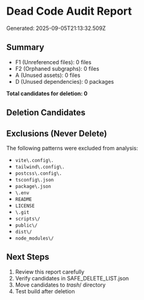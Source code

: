 # Dead Code Audit Report
Generated: 2025-09-05T21:13:32.509Z

## Summary
- F1 (Unreferenced files): 0 files
- F2 (Orphaned subgraphs): 0 files  
- A (Unused assets): 0 files
- D (Unused dependencies): 0 packages

**Total candidates for deletion: 0**

## Deletion Candidates



## Exclusions (Never Delete)
The following patterns were excluded from analysis:
- `vite\.config\.`
- `tailwind\.config\.`
- `postcss\.config\.`
- `tsconfig\.json`
- `package\.json`
- `\.env`
- `README`
- `LICENSE`
- `\.git`
- `scripts\/`
- `public\/`
- `dist\/`
- `node_modules\/`

## Next Steps
1. Review this report carefully
2. Verify candidates in SAFE_DELETE_LIST.json
3. Move candidates to _trash_<timestamp>/ directory
4. Test build after deletion
